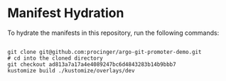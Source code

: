 
# Manifest Hydration

To hydrate the manifests in this repository, run the following commands:

```shell

git clone git@github.com:procinger/argo-git-promoter-demo.git
# cd into the cloned directory
git checkout ad813a7a17a4e4089247bc6d4843283b14b9bbb7
kustomize build ./kustomize/overlays/dev
```